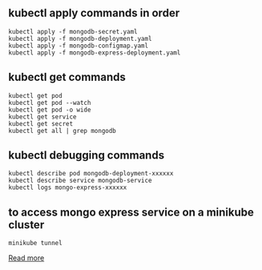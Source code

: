 ## kubectl apply commands in order

    kubectl apply -f mongodb-secret.yaml
    kubectl apply -f mongodb-deployment.yaml
    kubectl apply -f mongodb-configmap.yaml
    kubectl apply -f mongodb-express-deployment.yaml

## kubectl get commands

    kubectl get pod
    kubectl get pod --watch
    kubectl get pod -o wide
    kubectl get service
    kubectl get secret
    kubectl get all | grep mongodb

## kubectl debugging commands

    kubectl describe pod mongodb-deployment-xxxxxx
    kubectl describe service mongodb-service
    kubectl logs mongo-express-xxxxxx

## to access mongo express service on a minikube cluster

    minikube tunnel

[Read more](https://minikube.sigs.k8s.io/docs/handbook/accessing/)
